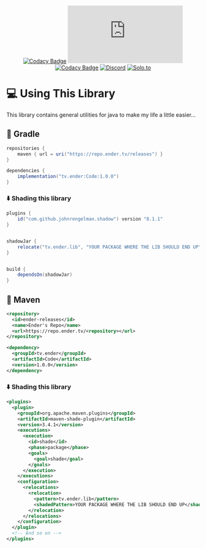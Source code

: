 <div align=center>

[![Codacy Badge](https://api.codacy.com/project/badge/Grade/7ca4e196b35c44c4afc460dc6ec36742)](https://app.codacy.com/gh/EnderGamingFilms/Code?utm_source=github.com&utm_medium=referral&utm_content=EnderGamingFilms/Code&utm_campaign=Badge_Grade)
[![Maven Repo](https://img.shields.io/badge/dynamic/xml?color=blue&label=🚀%20Maven%20Repo&query=//latest&url=https://repo.ender.tv/releases/tv/ender/Code/maven-metadata.xml)](https://repo.ender.tv/#/releases/tv/ender/Code)
[![Codacy Badge](https://app.codacy.com/project/badge/Grade/3572326ca1c64f059be4847b81b2227a)](https://app.codacy.com/gh/EnderGamingFilms/Code/dashboard?utm_source=gh&utm_medium=referral&utm_content=&utm_campaign=Badge_grade)
[![Discord](https://img.shields.io/discord/867365182249762816?label=Discord&logo=discord&logoColor=ffffff&color=7289DA)](https://discord.gg/DMFdqzRwvu)
[![Solo.to](https://img.shields.io/badge/✨%20Other%20Socials-Click%20Here-orange.svg)](http://ender.tv)

</div>

# 💻 Using This Library

This library contains general utilities for java to make my life a little easier...<br/>

## 🐘 Gradle
```gradle
repositories {
    maven { url = uri("https://repo.ender.tv/releases") }
}

dependencies {
    implementation("tv.ender:Code:1.0.0")
}
```

### ⬇️ Shading this library
```gradle
plugins {
    id("com.github.johnrengelman.shadow") version "8.1.1"
}


shadowJar {
    relocate("tv.ender.lib", "YOUR PACKAGE WHERE THE LIB SHOULD END UP")
}


build {
    dependsOn(shadowJar)
}
```

## 🦢 Maven
```xml
<repository>
  <id>ender-releases</id>
  <name>Ender's Repo</name>
  <url>https://repo.ender.tv/<repository></url>
</repository>

<dependency>
  <groupId>tv.ender</groupId>
  <artifactId>Code</artifactId>
  <version>1.0.0</version>
</dependency>
```

### ⬇️ Shading this library
```xml
<plugins>
  <plugin>
    <groupId>org.apache.maven.plugins</groupId>
    <artifactId>maven-shade-plugin</artifactId>
    <version>3.4.1</version>
    <executions>
      <execution>
        <id>shade</id>
        <phase>package</phase>
        <goals>
          <goal>shade</goal>
        </goals>
      </execution>
    </executions>
    <configuration>
      <relocations>
        <relocation>
          <pattern>tv.ender.lib</pattern>
          <shadedPattern>YOUR PACKAGE WHERE THE LIB SHOULD END UP</shadedPattern>
        </relocation>
      </relocations>
    </configuration>
  </plugin>
  <!-- And so on -->
</plugins>
```
